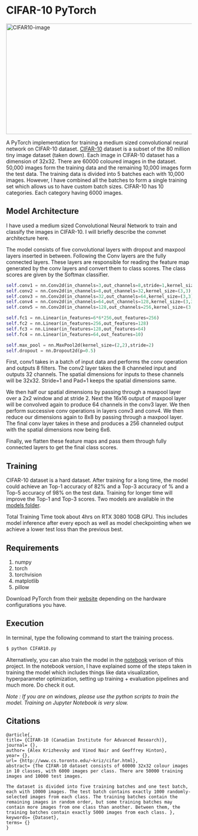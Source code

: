 # CIFAR-10 PyTorch

<img src="https://github.com/iVishalr/cifar10-pytorch/blob/main/log/images/CIFAR10.png" alt="CIFAR10-image" height="300px" width="1000px"></img>


A PyTorch implementation for training a medium sized convolutional neural network on CIFAR-10 dataset. [CIFAR-10](https://www.cs.toronto.edu/~kriz/cifar.html) dataset is a subset of the 80 million tiny image dataset (taken down). Each image in CIFAR-10 dataset has a dimension of 32x32. There are 60000 coloured images in the dataset. 50,000 images form the training data and the remaining 10,000 images form the test data.  The training data is divided into 5 batches each with 10,000 images. However, I have combined all the batches to form a single training set which allows us to have custom batch sizes. CIFAR-10 has 10 categories. Each category having 6000 images. 

## Model Architecture

I have used a medium sized Convolutional Neural Network to train and classify the images in CIFAR-10. I will briefly describe the convnet architecture here.

The model consists of five convolutional layers with dropout and maxpool layers inserted in between. Following the Conv layers are the fully connected layers. These layers are responsible for reading the feature map generated by the conv layers and convert them to class scores. The class scores are given by the Softmax classifier. 

```python
self.conv1 = nn.Conv2d(in_channels=3,out_channels=8,stride=1,kernel_size=(3,3),padding=1)
self.conv2 = nn.Conv2d(in_channels=8,out_channels=32,kernel_size=(3,3),padding=1,stride=1)
self.conv3 = nn.Conv2d(in_channels=32,out_channels=64,kernel_size=(3,3),padding=1,stride=1)
self.conv4 = nn.Conv2d(in_channels=64,out_channels=128,kernel_size=(3,3),padding=1,stride=1)
self.conv5 = nn.Conv2d(in_channels=128,out_channels=256,kernel_size=(3,3),stride=1)

self.fc1 = nn.Linear(in_features=6*6*256,out_features=256)
self.fc2 = nn.Linear(in_features=256,out_features=128)
self.fc3 = nn.Linear(in_features=128,out_features=64)
self.fc4 = nn.Linear(in_features=64,out_features=10)

self.max_pool = nn.MaxPool2d(kernel_size=(2,2),stride=2)
self.dropout = nn.Dropout2d(p=0.5)
```

First, conv1 takes in a batch of input data and performs the conv operation and outputs 8 filters. The conv2 layer takes the 8 channeled input and outputs 32 channels. The spatial dimensions for inputs to these channels will be 32x32. Stride=1 and Pad=1 keeps the spatial dimensions same.

We then half our spatial dimensions by passing through a maxpool layer over a 2x2 window and at stride 2. Next the 16x16 output of maxpool layer will be convolved again to produce 64 channels in the conv3 layer. We then perform successive conv operations in layers conv3 and conv4. We then reduce our dimensions again to 8x8 by passing through a maxpool layer. The final conv layer takes in these and produces a 256 channeled output with the spatial dimensions now being 6x6.

Finally, we flatten these feature maps and pass them through fully connected layers to get the final class scores.

## Training

CIFAR-10 dataset is a hard dataset. After training for a long time, the model could achieve an Top-1 accuracy of 82% and a Top-3 accuracy of % and a Top-5 accuracy of 98% on the test data. Training for longer time will improve the Top-1 and Top-3 scores. Two models are available in the [models folder](https://github.com/iVishalr/cifar10-pytorch/tree/main/models).

Total Training Time took about 4hrs on RTX 3080 10GB GPU. This includes model inference after every epoch as well as model checkpointing when we achieve a lower test loss than the previous best.

## Requirements

1. numpy
2. torch
3. torchvision
4. matplotlib
5. pillow

Download PyTorch from their [website](https://pytorch.org/get-started/locally/) depending on the hardware configurations you have.

## Execution

In terminal, type the following command to start the training process.

```bash
$ python CIFAR10.py
```

Alternatively, you can also train the model in the [notebook](https://github.com/iVishalr/cifar10-pytorch/blob/main/notebook/CIFAR10.ipynb) verison of this project. In the notebook version, I have explained some of the steps taken in training the model which includes things like data visualization, hyperparameter optimization, setting up training + evaluation pipelines and much more. Do check it out. 

*Note : If you are on windows, please use the python scripts to train the model. Training on Jupyter Notebook is very slow.*

## Citations

```
@article{,
title= {CIFAR-10 (Canadian Institute for Advanced Research)},
journal= {},
author= {Alex Krizhevsky and Vinod Nair and Geoffrey Hinton},
year= {},
url= {http://www.cs.toronto.edu/~kriz/cifar.html},
abstract= {The CIFAR-10 dataset consists of 60000 32x32 colour images in 10 classes, with 6000 images per class. There are 50000 training images and 10000 test images. 

The dataset is divided into five training batches and one test batch, each with 10000 images. The test batch contains exactly 1000 randomly-selected images from each class. The training batches contain the remaining images in random order, but some training batches may contain more images from one class than another. Between them, the training batches contain exactly 5000 images from each class. },
keywords= {Dataset},
terms= {}
}
```
